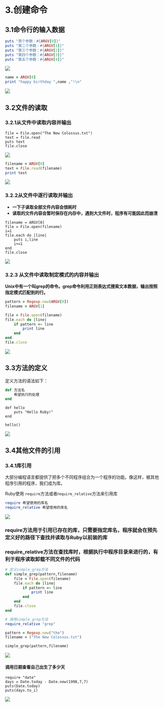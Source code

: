 # 3.创建命令

## 3.1命令行的输入数据

```ruby
puts "首个参数：#{ARGV[0]}"
puts "第二个参数：#{ARGV[1]}"
puts "第三个参数：#{ARGV[2]}"
puts "第四个参数：#{ARGV[3]}"
puts "第五个参数：#{ARGV[4]}"
```

![](../.gitbook/assets/image%20%2849%29.png)

```ruby
name = ARGV[0]
print "happy birthday ",name ,"!\n"
```

![](../.gitbook/assets/image%20%28198%29.png)

## 3.2文件的读取

### 3.2.1从文件中读取内容并输出

```text
file = File.open("The New Colossus.txt") 
text = file.read
puts text
file.close
```

![](../.gitbook/assets/image%20%28187%29.png)

```ruby
filename = ARGV[0]
text = File.read(filename)
print text
```

![](../.gitbook/assets/image%20%28180%29.png)

### 3.2.2从文件中逐行读取并输出

* **一下子读取全部文件内容会很耗时**
* **读取的文件内容会暂时保存在内存中，遇到大文件时，程序有可能因此而崩溃**

```text
filename = ARGV[0]
file = File.open(filename)
i=1
file.each do |line|
	puts i,line
	i+=1
end
file.close
```

![](../.gitbook/assets/image%20%28158%29.png)

### **3.2.3 从文件中读取制定模式的内容并输出**

**Unix中有一个叫grep的命令。grep命令利用正则表达式搜索文本数据，输出按照指定模式匹配到的行。**

```ruby
pattern = Regexp.new(ARGV[0])
filename = ARGV[1]

file = File.open(filename) 
file.each do |line|
	if pattern =~ line
		print line
	end
end
file.close
```

![](../.gitbook/assets/image%20%2872%29.png)

## 3.3方法的定义

定义方法的语法如下：

```ruby
def 方法名
    希望执行的处理
end
```

```text
def hello
    puts "Hello Ruby!"
end

hello()
```

![](../.gitbook/assets/image%20%2856%29.png)

## 3.4其他文件的引用

### 3.4.1库引用

大部分编程语言都提供了把多个不同程序组合为一个程序的功能。像这样，被其他程序引用的程序，我们成为库。

Ruby使用 `require`方法或者r`equire_relative`方法来引用库

```ruby
require 希望使用的库名
require_relative 希望使用的库名
```

![](../.gitbook/assets/image%20%28211%29.png)

### require方法用于引用已存在的库，只需要指定库名，程序就会在预先定义好的路径下查找并读取与Ruby以前装的库

### require\_relative方法在查找库时，根据执行中程序目录来进行的，有利于程序读取卸载不同文件的代码

```ruby
# 定义simple_grep方法
def simple_grep(pattern,filename)
	file = File.open(filename)
	file.each do |line|
		if pattern =~ line
			print line
		end
	end
	file.close
end
```

```ruby
# 调用simple_grep方法
require_relative "grep"

pattern = Regexp.new("the")
filename = ("The New Colossus.txt")

simple_grep(pattern,filename)

```

![](../.gitbook/assets/image%20%2858%29.png)

#### 调用日期查看自己出生了多少天

```text
require "date"
days = Date.today - Date.new(1998,7,7)
puts(Date.today)
puts(days.to_i)
```

![](../.gitbook/assets/image%20%2818%29.png)

